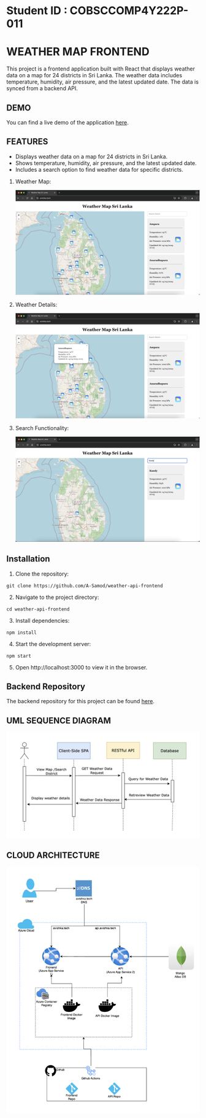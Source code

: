 # Student ID : COBSCCOMP4Y222P-011

# WEATHER MAP FRONTEND

This project is a frontend application built with React that displays weather data on a map for 24 districts in Sri Lanka. The weather data includes temperature, humidity, air pressure, and the latest updated date. The data is synced from a backend API.

## DEMO

You can find a live demo of the application [here](https://avishka.tech/).


## FEATURES

- Displays weather data on a map for 24 districts in Sri Lanka.
- Shows temperature, humidity, air pressure, and the latest updated date.
- Includes a search option to find weather data for specific districts.

1. Weather Map:

   ![Weather Map](./README/weather_map.png)

2. Weather Details:

   ![Weather Details](./README/weather_data.png)

3. Search Functionality:

   ![Search Functionality](./README/weather_map_search.png)

## Installation

1. Clone the repository:

```
git clone https://github.com/A-Samod/weather-api-frontend
```

2. Navigate to the project directory:

```
cd weather-api-frontend
```

3. Install dependencies:
```
npm install
```

4. Start the development server:
```
npm start
```
5. Open http://localhost:3000 to view it in the browser.

## Backend Repository

The backend repository for this project can be found [here](https://github.com/A-Samod/weather-api-backend).

## UML SEQUENCE DIAGRAM

 ![SEQUENCE DIAGRAM](./README/sequence_diagram.png)

 ## CLOUD ARCHITECTURE

 ![CLOUD ARCHITECTURE](./README/cloud_architecture.png)
